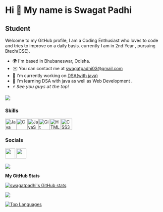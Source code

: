 Hi 👋 My name is Swagat Padhi
=============================

Student
-------

Welcome to my GitHub profile, I am a Coding Enthusiast who loves to code and tries to improve on a daily basis. currently I am in 2nd Year , pursuing Btech(CSE).

* 🌍  I'm based in Bhubaneswar, Odisha.
* ✉️  You can contact me at [swagatpadhi03@gmail.com](mailto:swagatpadhi03@gmail.com)
* 🚀  I'm currently working on [DSA(with java)](http://github.com/swagatpadhi/JavaByShradhaDidi)
* 🧠  I'm learning DSA with java as well as Web Development .
* ⚡  𝘚𝘦𝘦 𝘺𝘰𝘶 𝘨𝘶𝘺𝘴 𝘢𝘵 𝘵𝘩𝘦 𝘵𝘰𝘱!

<a href="https://www.github.com/swagatpadhi" target="_blank" rel="noreferrer"><img
src="https://img.shields.io/github/followers/swagatpadhi?logo=github&style=for-the-badge&color=ffffff&labelColor=1e3a8a" /></a>
### Skills

<p align="left">
<a href="https://www.oracle.com/java/" target="_blank" rel="noreferrer"><img src="https://raw.githubusercontent.com/danielcranney/readme-generator/main/public/icons/skills/java-colored.svg" width="36" height="36" alt="Java" /></a><a href="https://docs.microsoft.com/en-us/cpp/?view=msvc-170" target="_blank" rel="noreferrer"><img src="https://raw.githubusercontent.com/danielcranney/readme-generator/main/public/icons/skills/c-colored.svg" width="36" height="36" alt="C" /></a><a href="https://developer.mozilla.org/en-US/docs/Web/JavaScript" target="_blank" rel="noreferrer"><img src="https://raw.githubusercontent.com/danielcranney/readme-generator/main/public/icons/skills/javascript-colored.svg" width="36" height="36" alt="JavaScript" /></a><a href="https://git-scm.com/" target="_blank" rel="noreferrer"><img src="https://raw.githubusercontent.com/danielcranney/readme-generator/main/public/icons/skills/git-colored.svg" width="36" height="36" alt="Git" /></a><a href="https://developer.mozilla.org/en-US/docs/Glossary/HTML5" target="_blank" rel="noreferrer"><img src="https://raw.githubusercontent.com/danielcranney/readme-generator/main/public/icons/skills/html5-colored.svg" width="36" height="36" alt="HTML5" /></a><a href="https://www.w3.org/TR/CSS/#css" target="_blank" rel="noreferrer"><img src="https://raw.githubusercontent.com/danielcranney/readme-generator/main/public/icons/skills/css3-colored.svg" width="36" height="36" alt="CSS3" /></a>
</p>

### Socials

<p align="left"> <a href="https://www.github.com/swagatpadhi" target="_blank" rel="noreferrer"> <picture> <source media="(prefers-color-scheme: dark)" srcset="https://raw.githubusercontent.com/danielcranney/readme-generator/main/public/icons/socials/github-dark.svg" /> <source media="(prefers-color-scheme: light)" srcset="https://raw.githubusercontent.com/danielcranney/readme-generator/main/public/icons/socials/github.svg" /> <img src="https://raw.githubusercontent.com/danielcranney/readme-generator/main/public/icons/socials/github.svg" width="32" height="32" /> </picture> </a> <a href="http://www.instagram.com/swgt_x" target="_blank" rel="noreferrer"> <picture> <source media="(prefers-color-scheme: dark)" srcset="undefined" /> <source media="(prefers-color-scheme: light)" srcset="https://raw.githubusercontent.com/danielcranney/readme-generator/main/public/icons/socials/instagram.svg" /> <img src="https://raw.githubusercontent.com/danielcranney/readme-generator/main/public/icons/socials/instagram.svg" width="32" height="32" /> </picture> </a></p>

<img src="https://freefrontend.com/assets/img/css-badges/Badge-Animation-SVG.gif">

<b>My GitHub Stats</b>

<a href="http://www.github.com/swagatpadhi"><img src="https://github-readme-stats.vercel.app/api?username=swagatpadhi&show_icons=true&hide=&count_private=true&title_color=ffffff&text_color=22c55e&icon_color=ffffff&bg_color=1e3a8a&hide_border=true&show_icons=true" alt="swagatpadhi's GitHub stats" /></a>

<a href="http://www.github.com/swagatpadhi"><img src="https://github-readme-streak-stats.herokuapp.com/?user=swagatpadhi&stroke=22c55e&background=1e3a8a&ring=ffffff&fire=ffffff&currStreakNum=22c55e&currStreakLabel=ffffff&sideNums=22c55e&sideLabels=22c55e&dates=22c55e&hide_border=true" /></a>

<a href="https://github.com/swagatpadhi" align="left"><img src="https://github-readme-stats.vercel.app/api/top-langs/?username=swagatpadhi&langs_count=10&title_color=ffffff&text_color=22c55e&icon_color=ffffff&bg_color=1e3a8a&hide_border=true&locale=en&custom_title=Top%20%Languages" alt="Top Languages" /></a>
